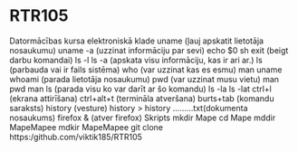 # RTR105
Datormācības kursa elektroniskā klade
uname (ļauj apskatit lietotāja nosaukumu)
uname -a (uzzinat informāciju par sevi)
echo $0
sh
exit (beigt darbu komandai)
ls -l
ls -a (apskata visu informāciju, kas ir ari ar.)
ls (parbauda vai ir fails sistēma)
who (var uzzinat kas es esmu)
man uname
whoami (parada lietotāja nosaukumu)
pwd (var uzzinat musu vietu)
man pwd
man ls (parada visu ko var darīt ar šo komandu)
ls -la
ls -lat
ctrl+l (ekrana attirīšana)
ctrl+alt+t (termināla atveršana)
burts+tab (komandu saraksts)
history (vesture)
history > history .........txt(dokumenta nosaukums)
firefox & (atver firefox)
Skripts
mkdir Mape
cd Mape
mddir MapeMapee
mdkir MapeMapee
git clone https:/github.com/viktik185/RTR105


